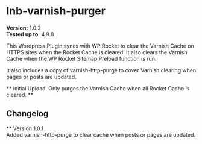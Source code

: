 # lnb-varnish-purger

**Version:** 1.0.2 <br/>
**Tested up to:** 4.9.8

This Wordpress Plugin syncs with WP Rocket to clear the Varnish Cache on HTTPS sites when the Rocket Cache is cleared.  It also clears the Varnish Cache when the WP Rocket Sitemap Preload function is run.

It also includes a copy of varnish-http-purge to cover Varnish clearing when pages or posts are updated.

** Initial Upload.  Only purges the Varnish Cache when all Rocket Cache is cleared. **

## Changelog ##

** Version 1.0.1 <br />
Added varnish-http-purge to clear cache when posts or pages are updated.  